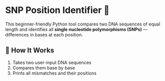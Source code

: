 # SNP Position Identifier 🧬

This beginner-friendly Python tool compares two DNA sequences of equal length and identifies all **single nucleotide polymorphisms (SNPs)** — differences in bases at each position.

## 🚀 How It Works

1. Takes two user-input DNA sequences
2. Compares them base by base
3. Prints all mismatches and their positions



